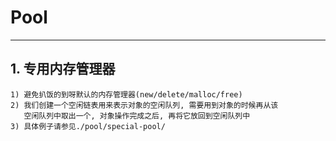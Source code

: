 # **Pool** #
***


## **1. 专用内存管理器** ##
    1) 避免扒饭的到呀默认的内存管理器(new/delete/malloc/free)
    2) 我们创建一个空闲链表用来表示对象的空闲队列, 需要用到对象的时候再从该
       空闲队列中取出一个, 对象操作完成之后, 再将它放回到空闲队列中
    3) 具体例子请参见./pool/special-pool/
